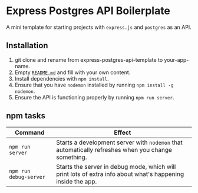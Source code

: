 # Express Postgres API Boilerplate

A mini template for starting projects with `express.js` and `postgres` as an API.

## Installation

1.  git clone and rename from express-postgres-api-template to your-app-name.
1.  Empty [`README.md`](README.md) and fill with your own content.
1.  Install dependencies with `npm install`.
1.  Ensure that you have `nodemon` installed by running `npm install -g nodemon`.
1.  Ensure the API is functioning properly by running `npm run server`.

## npm tasks

| Command                | Effect                                                                                                      |
|------------------------|-------------------------------------------------------------------------------------------------------------|
| `npm run server`       | Starts a development server with `nodemon` that automatically refreshes when you change something.          |
| `npm run debug-server` | Starts the server in debug mode, which will print lots of extra info about what's happening inside the app. |




